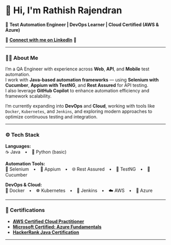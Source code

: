 # 👋 Hi, I'm Rathish Rajendran  

🎯 **Test Automation Engineer | DevOps Learner | Cloud Certified (AWS & Azure)**  

🔗 **[Connect with me on LinkedIn](https://www.linkedin.com/in/your-linkedin-username)** 🔹

---

### 👨‍💻 About Me

I’m a QA Engineer with experience across **Web**, **API**, and **Mobile** test automation.  
I work with **Java-based automation frameworks** — using **Selenium with Cucumber**, **Appium with TestNG**, and **Rest Assured** for API testing.  
I also leverage **GitHub Copilot** to enhance automation efficiency and framework scalability.  

I’m currently expanding into **DevOps** and **Cloud**, working with tools like  
`Docker`, `Kubernetes`, and `Jenkins`, and exploring modern approaches to optimize continuous testing and integration.  

---

### ⚙️ Tech Stack  

**Languages:**  
☕ Java • 🐍 Python (basic)

**Automation Tools:**  
🧪 Selenium • 📱 Appium • 🌐 Rest Assured • 🧩 TestNG • 🍃 Cucumber  

**DevOps & Cloud:**  
🐳 Docker • ☸️ Kubernetes • 🔧 Jenkins • ☁️ AWS • 🔹 Azure  

---

### 🏅 Certifications  

- **[AWS Certified Cloud Practitioner](https://www.credly.com/badges/81682679-c5dc-40ba-97b0-24c92bb3f27e/linked_in_profile)**
- **[Microsoft Certified: Azure Fundamentals](https://learn.microsoft.com/en-us/users/rathishr-9654/credentials/b97dfa0b8aa86203?ref=https%3A%2F%2Fwww.linkedin.com%2F)**  
- **[HackerRank Java Certification](https://www.hackerrank.com/certificates/b7b308969fdf)**  

---

